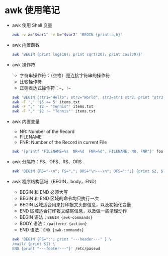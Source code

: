 # awk 使用笔记

- awk 使用 Shell 变量

  ```sh
  awk -v a="$var1" -v b="$var2" 'BEGIN {print a,b}'
  ```

- awk 内置函数

  ```sh
  awk 'BEGIN {print log(10); print sqrt(20); print cos(30)}'
  ```

- awk 操作符
  - 字符串操作符：（空格）是连接字符串的操作符
  - 比较操作符
  - 正则表达式操作符：`~, !~`

  ```sh
  awk 'BEGIN {str1="Hello"; str2="World", str3=str1 str2; print "str3 is:", str3}'
  awk -F ',' '$5 <= 5' items.txt
  awk -F "," '$2 ~ "Tennis"' items.txt
  awk -F "," '$2 !~ "Tennis"' items.txt
  ```

- awk 内置变量
  - NR: Number of the Record
  - FILENAME
  - FNR: Number of the Record in current File

  ```sh
  awk '{printf "FILENAME=%s  NR=%d  FNR=%d", FILENAME, NR, FNR"}' foo.txt bar.txt
  ```

- awk 分隔符：FS、OFS、RS、ORS

  ```sh
  awk 'BEGIN {RS="-\n"; FS=","; ORS="\n---\n"; OFS=":";} {print $2, $3}' employee.txt
  ```

- awk 程序结构区域（BEGIN，body，END）
  - BEGIN 和 END 必须大写
  - BEGIN 和 END 区域的命令均只执行一次
  - BEGIN 区域适合用来打印报文头部信息，以及初始化变量
  - END 区域适合打印报文结尾信息，以及做一些清理动作
  - BEGIN 语法：`BEGIN {awk-commands}`
  - BODY 语法：`/pattern/ {action}`
  - END 语法：`END {awk-commands}`

  ```sh
  awk 'BEGIN {FS=":"; print "---header---" } \
  /mail/ {print $1} \
  END {print "---footer---"}' /etc/passwd
  ```
